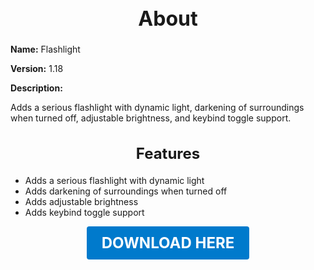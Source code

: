 <h1 style="text-align:center; font-size:2rem; font-weight:bold;">About</h1>

**Name:**
Flashlight

**Version:**
1.18

**Description:**

Adds a serious flashlight with dynamic light, darkening of surroundings when turned off, adjustable brightness, and keybind toggle support.

<h2 style="text-align:center; font-size:1.5rem; font-weight:bold;">Features</h2>

- Adds a serious flashlight with dynamic light
- Adds darkening of surroundings when turned off
- Adds adjustable brightness
- Adds keybind toggle support





<p align="center"><a href="https://github.com/LiliaFramework/Modules/raw/refs/heads/gh-pages/flashlight.zip" style="display:inline-block;padding:12px 24px;font-size:1.5rem;font-weight:bold;text-decoration:none;color:#fff;background-color:var(--md-primary-fg-color,#007acc);border-radius:4px;">DOWNLOAD HERE</a></p>